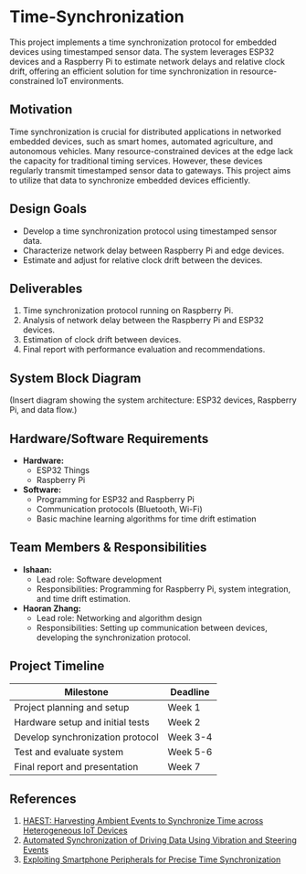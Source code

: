 # Time-Synchronization
This project implements a time synchronization protocol for embedded devices using timestamped sensor data. The system leverages ESP32 devices and a Raspberry Pi to estimate network delays and relative clock drift, offering an efficient solution for time synchronization in resource-constrained IoT environments.

## Motivation
Time synchronization is crucial for distributed applications in networked embedded devices, such as smart homes, automated agriculture, and autonomous vehicles. Many resource-constrained devices at the edge lack the capacity for traditional timing services. However, these devices regularly transmit timestamped sensor data to gateways. This project aims to utilize that data to synchronize embedded devices efficiently.

## Design Goals
- Develop a time synchronization protocol using timestamped sensor data.
- Characterize network delay between Raspberry Pi and edge devices.
- Estimate and adjust for relative clock drift between the devices.

## Deliverables
1. Time synchronization protocol running on Raspberry Pi.
2. Analysis of network delay between the Raspberry Pi and ESP32 devices.
3. Estimation of clock drift between devices.
4. Final report with performance evaluation and recommendations.

## System Block Diagram
(Insert diagram showing the system architecture: ESP32 devices, Raspberry Pi, and data flow.)

## Hardware/Software Requirements
- **Hardware:**
  - ESP32 Things
  - Raspberry Pi
- **Software:**
  - Programming for ESP32 and Raspberry Pi
  - Communication protocols (Bluetooth, Wi-Fi)
  - Basic machine learning algorithms for time drift estimation

## Team Members & Responsibilities
- **Ishaan:**
  - Lead role: Software development
  - Responsibilities: Programming for Raspberry Pi, system integration, and time drift estimation.
- **Haoran Zhang:**
  - Lead role: Networking and algorithm design
  - Responsibilities: Setting up communication between devices, developing the synchronization protocol.

## Project Timeline
| Milestone | Deadline |
|-----------|----------|
| Project planning and setup | Week 1 |
| Hardware setup and initial tests | Week 2 |
| Develop synchronization protocol | Week 3-4 |
| Test and evaluate system | Week 5-6 |
| Final report and presentation | Week 7 |

## References
1. [HAEST: Harvesting Ambient Events to Synchronize Time across Heterogeneous IoT Devices](#)
2. [Automated Synchronization of Driving Data Using Vibration and Steering Events](#)
3. [Exploiting Smartphone Peripherals for Precise Time Synchronization](#)
